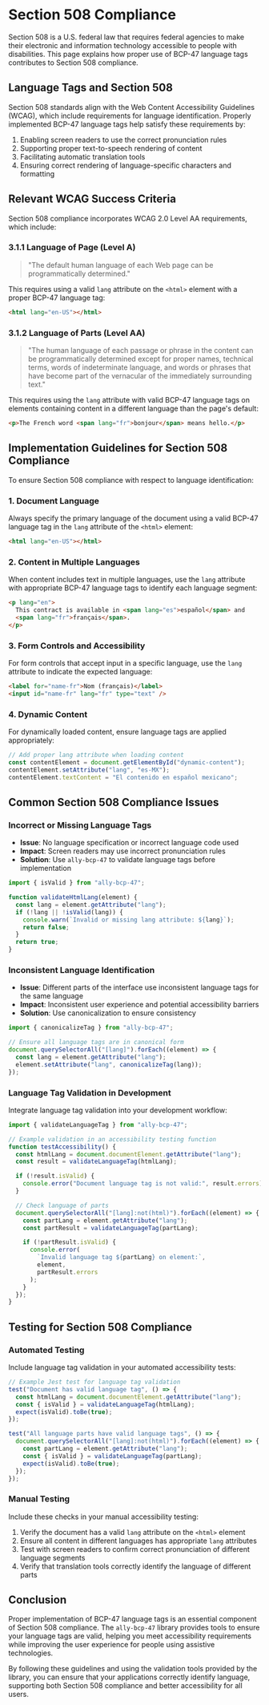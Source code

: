 # Section 508 Compliance

Section 508 is a U.S. federal law that requires federal agencies to make their electronic and information technology accessible to people with disabilities. This page explains how proper use of BCP-47 language tags contributes to Section 508 compliance.

## Language Tags and Section 508

Section 508 standards align with the Web Content Accessibility Guidelines (WCAG), which include requirements for language identification. Properly implemented BCP-47 language tags help satisfy these requirements by:

1. Enabling screen readers to use the correct pronunciation rules
2. Supporting proper text-to-speech rendering of content
3. Facilitating automatic translation tools
4. Ensuring correct rendering of language-specific characters and formatting

## Relevant WCAG Success Criteria

Section 508 compliance incorporates WCAG 2.0 Level AA requirements, which include:

### 3.1.1 Language of Page (Level A)

> "The default human language of each Web page can be programmatically determined."

This requires using a valid `lang` attribute on the `<html>` element with a proper BCP-47 language tag:

```html
<html lang="en-US"></html>
```

### 3.1.2 Language of Parts (Level AA)

> "The human language of each passage or phrase in the content can be programmatically determined except for proper names, technical terms, words of indeterminate language, and words or phrases that have become part of the vernacular of the immediately surrounding text."

This requires using the `lang` attribute with valid BCP-47 language tags on elements containing content in a different language than the page's default:

```html
<p>The French word <span lang="fr">bonjour</span> means hello.</p>
```

## Implementation Guidelines for Section 508 Compliance

To ensure Section 508 compliance with respect to language identification:

### 1. Document Language

Always specify the primary language of the document using a valid BCP-47 language tag in the `lang` attribute of the `<html>` element:

```html
<html lang="en-US"></html>
```

### 2. Content in Multiple Languages

When content includes text in multiple languages, use the `lang` attribute with appropriate BCP-47 language tags to identify each language segment:

```html
<p lang="en">
  This contract is available in <span lang="es">español</span> and
  <span lang="fr">français</span>.
</p>
```

### 3. Form Controls and Accessibility

For form controls that accept input in a specific language, use the `lang` attribute to indicate the expected language:

```html
<label for="name-fr">Nom (français)</label>
<input id="name-fr" lang="fr" type="text" />
```

### 4. Dynamic Content

For dynamically loaded content, ensure language tags are applied appropriately:

```javascript
// Add proper lang attribute when loading content
const contentElement = document.getElementById("dynamic-content");
contentElement.setAttribute("lang", "es-MX");
contentElement.textContent = "El contenido en español mexicano";
```

## Common Section 508 Compliance Issues

### Incorrect or Missing Language Tags

- **Issue**: No language specification or incorrect language code used
- **Impact**: Screen readers may use incorrect pronunciation rules
- **Solution**: Use `ally-bcp-47` to validate language tags before implementation

```javascript
import { isValid } from "ally-bcp-47";

function validateHtmlLang(element) {
  const lang = element.getAttribute("lang");
  if (!lang || !isValid(lang)) {
    console.warn(`Invalid or missing lang attribute: ${lang}`);
    return false;
  }
  return true;
}
```

### Inconsistent Language Identification

- **Issue**: Different parts of the interface use inconsistent language tags for the same language
- **Impact**: Inconsistent user experience and potential accessibility barriers
- **Solution**: Use canonicalization to ensure consistency

```javascript
import { canonicalizeTag } from "ally-bcp-47";

// Ensure all language tags are in canonical form
document.querySelectorAll("[lang]").forEach((element) => {
  const lang = element.getAttribute("lang");
  element.setAttribute("lang", canonicalizeTag(lang));
});
```

### Language Tag Validation in Development

Integrate language tag validation into your development workflow:

```javascript
import { validateLanguageTag } from "ally-bcp-47";

// Example validation in an accessibility testing function
function testAccessibility() {
  const htmlLang = document.documentElement.getAttribute("lang");
  const result = validateLanguageTag(htmlLang);

  if (!result.isValid) {
    console.error("Document language tag is not valid:", result.errors);
  }

  // Check language of parts
  document.querySelectorAll("[lang]:not(html)").forEach((element) => {
    const partLang = element.getAttribute("lang");
    const partResult = validateLanguageTag(partLang);

    if (!partResult.isValid) {
      console.error(
        `Invalid language tag ${partLang} on element:`,
        element,
        partResult.errors
      );
    }
  });
}
```

## Testing for Section 508 Compliance

### Automated Testing

Include language tag validation in your automated accessibility tests:

```javascript
// Example Jest test for language tag validation
test("Document has valid language tag", () => {
  const htmlLang = document.documentElement.getAttribute("lang");
  const { isValid } = validateLanguageTag(htmlLang);
  expect(isValid).toBe(true);
});

test("All language parts have valid language tags", () => {
  document.querySelectorAll("[lang]:not(html)").forEach((element) => {
    const partLang = element.getAttribute("lang");
    const { isValid } = validateLanguageTag(partLang);
    expect(isValid).toBe(true);
  });
});
```

### Manual Testing

Include these checks in your manual accessibility testing:

1. Verify the document has a valid `lang` attribute on the `<html>` element
2. Ensure all content in different languages has appropriate `lang` attributes
3. Test with screen readers to confirm correct pronunciation of different language segments
4. Verify that translation tools correctly identify the language of different parts

## Conclusion

Proper implementation of BCP-47 language tags is an essential component of Section 508 compliance. The `ally-bcp-47` library provides tools to ensure your language tags are valid, helping you meet accessibility requirements while improving the user experience for people using assistive technologies.

By following these guidelines and using the validation tools provided by the library, you can ensure that your applications correctly identify language, supporting both Section 508 compliance and better accessibility for all users.
